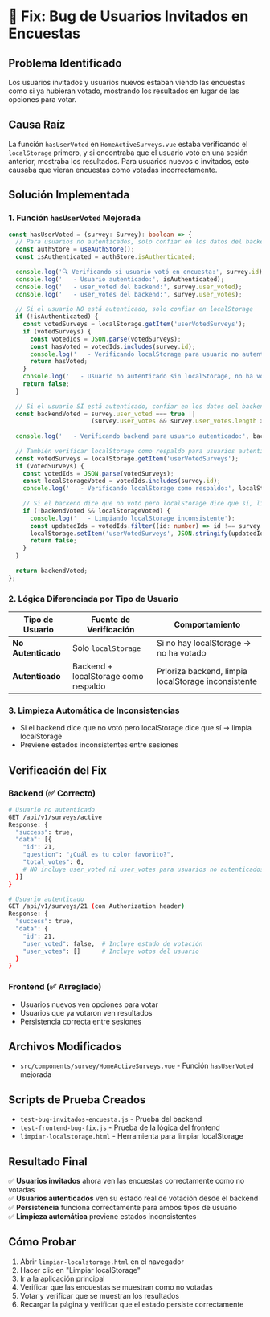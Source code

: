 # 🐛 Fix: Bug de Usuarios Invitados en Encuestas

## **Problema Identificado**

Los usuarios invitados y usuarios nuevos estaban viendo las encuestas como si ya hubieran votado, mostrando los resultados en lugar de las opciones para votar.

## **Causa Raíz**

La función `hasUserVoted` en `HomeActiveSurveys.vue` estaba verificando el `localStorage` primero, y si encontraba que el usuario votó en una sesión anterior, mostraba los resultados. Para usuarios nuevos o invitados, esto causaba que vieran encuestas como votadas incorrectamente.

## **Solución Implementada**

### **1. Función `hasUserVoted` Mejorada**

```typescript
const hasUserVoted = (survey: Survey): boolean => {
  // Para usuarios no autenticados, solo confiar en los datos del backend
  const authStore = useAuthStore();
  const isAuthenticated = authStore.isAuthenticated;
  
  console.log('🔍 Verificando si usuario votó en encuesta:', survey.id);
  console.log('   - Usuario autenticado:', isAuthenticated);
  console.log('   - user_voted del backend:', survey.user_voted);
  console.log('   - user_votes del backend:', survey.user_votes);
  
  // Si el usuario NO está autenticado, solo confiar en localStorage
  if (!isAuthenticated) {
    const votedSurveys = localStorage.getItem('userVotedSurveys');
    if (votedSurveys) {
      const votedIds = JSON.parse(votedSurveys);
      const hasVoted = votedIds.includes(survey.id);
      console.log('   - Verificando localStorage para usuario no autenticado:', hasVoted);
      return hasVoted;
    }
    console.log('   - Usuario no autenticado sin localStorage, no ha votado');
    return false;
  }
  
  // Si el usuario SÍ está autenticado, confiar en los datos del backend
  const backendVoted = survey.user_voted === true || 
                       (survey.user_votes && survey.user_votes.length > 0);
  
  console.log('   - Verificando backend para usuario autenticado:', backendVoted);
  
  // También verificar localStorage como respaldo para usuarios autenticados
  const votedSurveys = localStorage.getItem('userVotedSurveys');
  if (votedSurveys) {
    const votedIds = JSON.parse(votedSurveys);
    const localStorageVoted = votedIds.includes(survey.id);
    console.log('   - Verificando localStorage como respaldo:', localStorageVoted);
    
    // Si el backend dice que no votó pero localStorage dice que sí, limpiar localStorage
    if (!backendVoted && localStorageVoted) {
      console.log('   - Limpiando localStorage inconsistente');
      const updatedIds = votedIds.filter((id: number) => id !== survey.id);
      localStorage.setItem('userVotedSurveys', JSON.stringify(updatedIds));
      return false;
    }
  }
  
  return backendVoted;
};
```

### **2. Lógica Diferenciada por Tipo de Usuario**

| Tipo de Usuario | Fuente de Verificación | Comportamiento |
|-----------------|------------------------|----------------|
| **No Autenticado** | Solo `localStorage` | Si no hay localStorage → no ha votado |
| **Autenticado** | Backend + localStorage como respaldo | Prioriza backend, limpia localStorage inconsistente |

### **3. Limpieza Automática de Inconsistencias**

- Si el backend dice que no votó pero localStorage dice que sí → limpia localStorage
- Previene estados inconsistentes entre sesiones

## **Verificación del Fix**

### **Backend (✅ Correcto)**
```bash
# Usuario no autenticado
GET /api/v1/surveys/active
Response: {
  "success": true,
  "data": [{
    "id": 21,
    "question": "¿Cuál es tu color favorito?",
    "total_votes": 0,
    # NO incluye user_voted ni user_votes para usuarios no autenticados
  }]
}

# Usuario autenticado
GET /api/v1/surveys/21 (con Authorization header)
Response: {
  "success": true,
  "data": {
    "id": 21,
    "user_voted": false,  # Incluye estado de votación
    "user_votes": []      # Incluye votos del usuario
  }
}
```

### **Frontend (✅ Arreglado)**
- Usuarios nuevos ven opciones para votar
- Usuarios que ya votaron ven resultados
- Persistencia correcta entre sesiones

## **Archivos Modificados**

- `src/components/survey/HomeActiveSurveys.vue` - Función `hasUserVoted` mejorada

## **Scripts de Prueba Creados**

- `test-bug-invitados-encuesta.js` - Prueba del backend
- `test-frontend-bug-fix.js` - Prueba de la lógica del frontend
- `limpiar-localstorage.html` - Herramienta para limpiar localStorage

## **Resultado Final**

✅ **Usuarios invitados** ahora ven las encuestas correctamente como no votadas  
✅ **Usuarios autenticados** ven su estado real de votación desde el backend  
✅ **Persistencia** funciona correctamente para ambos tipos de usuario  
✅ **Limpieza automática** previene estados inconsistentes  

## **Cómo Probar**

1. Abrir `limpiar-localstorage.html` en el navegador
2. Hacer clic en "Limpiar localStorage"
3. Ir a la aplicación principal
4. Verificar que las encuestas se muestran como no votadas
5. Votar y verificar que se muestran los resultados
6. Recargar la página y verificar que el estado persiste correctamente 